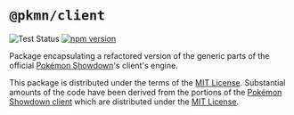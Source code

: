 # `@pkmn/client`

![Test Status](https://github.com/pkmn/ps/workflows/Tests/badge.svg)
[![npm version](https://img.shields.io/npm/v/@pkmn/client.svg)](https://www.npmjs.com/package/@pkmn/client)

Package encapsulating a refactored version of the generic parts of the official
[Pokémon Showdown](https://pokemonshowdown.com)'s client's engine.

This package is distributed under the terms of the [MIT License](LICENSE). Substantial amounts of
the code have been derived from the portions of the [Pokémon Showdown
client](https://github.com/smogon/pokemon-showdown-client) which are distributed under the [MIT
License](https://github.com/smogon/pokemon-showdown-client/blob/master/src/battle.ts#L6).
